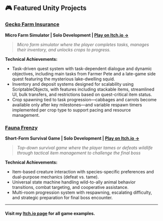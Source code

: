 ## 🎮 Featured Unity Projects

### [Gecko Farm Insurance](https://connorhager.itch.io/gecko-farm-insurance "Gecko Farm Insurance on Itch.io")
**Micro Farm Simulator | Solo Development | [Play on Itch.io →](https://connorhager.itch.io/gecko-farm-insurance)**

> *Micro farm simulator where the player completes tasks, manages their inventory, and unlocks crops to progress.*

**Technical Achievements:**
* Task-driven quest system with task-dependent dialogue and dynamic objectives, including main tasks from Farmer Pete and a late-game side quest featuring the mysterious lake-dwelling squid.
* Inventory and deposit systems designed for scalability using ScriptableObjects, with features including stackable items, streamlined UI, bulk transfers, and restrictions based on quest-critical item status.
* Crop spawning tied to task progression—cabbages and carrots become available only after key milestones—and variable respawn timers implemented per crop type to support pacing and resource management.

### [Fauna Frenzy](https://connorhager.itch.io/fauna-frenzy "Fauna Frenzy on Itch.io")
**Short-Form Survival Game | Solo Development | [Play on Itch.io →](https://connorhager.itch.io/fauna-frenzy)**

> *Top-down survival game where the player tames or defeats wildlife through tactical item management to challenge the final boss*

**Technical Achievements:**
* Item-based creature interaction with species-specific preferences and dual-purpose mechanics (defeat vs. tame).
* Universal state machine handling wild-to-ally animal behavior transitions, combat targeting, and cooperative assistance.
* Multi-room progression system with respawning, escalating difficulty, and strategic preparation for final boss encounter.

---
#### Visit my [Itch.io page](https://connorhager.itch.io/ "Connor Hager - Itch.io") for all game examples.